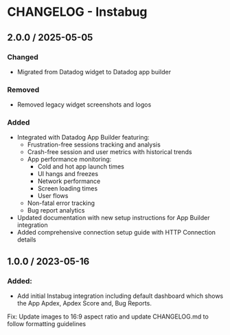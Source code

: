 # CHANGELOG - Instabug

## 2.0.0 / 2025-05-05

### Changed
- Migrated from Datadog widget to Datadog app builder

### Removed
- Removed legacy widget screenshots and logos

### Added
- Integrated with Datadog App Builder featuring:
  - Frustration-free sessions tracking and analysis
  - Crash-free session and user metrics with historical trends
  - App performance monitoring:
    - Cold and hot app launch times
    - UI hangs and freezes
    - Network performance
    - Screen loading times
    - User flows
  - Non-fatal error tracking
  - Bug report analytics
- Updated documentation with new setup instructions for App Builder integration
- Added comprehensive connection setup guide with HTTP Connection details

## 1.0.0 / 2023-05-16

### Added:
- Add initial Instabug integration including default dashboard which shows the App Apdex, Apdex Score and, Bug Reports.

Fix: Update images to 16:9 aspect ratio and update CHANGELOG.md to follow formatting guidelines